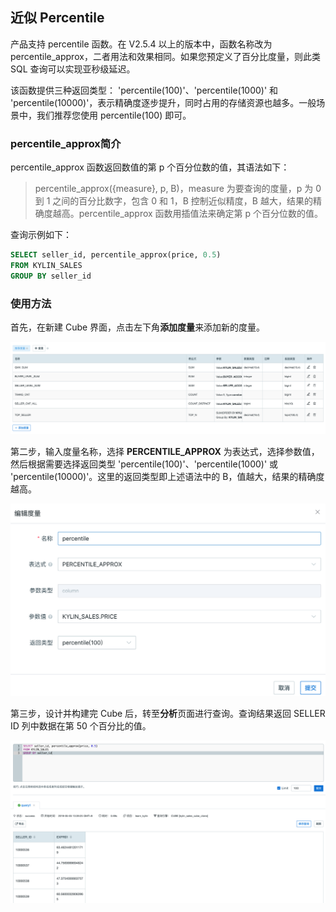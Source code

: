 ## 近似 Percentile

产品支持 percentile 函数。在 V2.5.4 以上的版本中，函数名称改为 percentile_approx，二者用法和效果相同。如果您预定义了百分比度量，则此类 SQL 查询可以实现亚秒级延迟。

该函数提供三种返回类型： 'percentile(100)'、'percentile(1000)' 和 'percentile(10000)'，表示精确度逐步提升，同时占用的存储资源也越多。一般场景中，我们推荐您使用 percentile(100) 即可。



### percentile_approx简介

percentile_approx 函数返回数值的第 p 个百分位数的值，其语法如下：

> percentile_approx({measure}, p, B)，measure 为要查询的度量，p 为 0 到 1 之间的百分比数字，包含 0 和 1，B 控制近似精度，B 越大，结果的精确度越高。percentile_approx 函数用插值法来确定第 p 个百分位数的值。
>

查询示例如下：

```sql
SELECT seller_id, percentile_approx(price, 0.5)
FROM KYLIN_SALES
GROUP BY seller_id
```



### 使用方法

首先，在新建 Cube 界面，点击左下角**添加度量**来添加新的度量。

![添加度量页面](../images/percentile_approximate/1.cn.png)

第二步，输入度量名称，选择 **PERCENTILE_APPROX** 为表达式，选择参数值，然后根据需要选择返回类型 'percentile(100)'、'percentile(1000)' 或 'percentile(10000)'。这里的返回类型即上述语法中的 B，值越大，结果的精确度越高。

![添加度量页面](../images/percentile_approximate/return_type.cn.png)

第三步，设计并构建完 Cube 后，转至**分析**页面进行查询。查询结果返回 SELLER ID 列中数据在第 50 个百分比的值。

![SQL 查询](../images/percentile_approximate/cube_query.cn.png)
